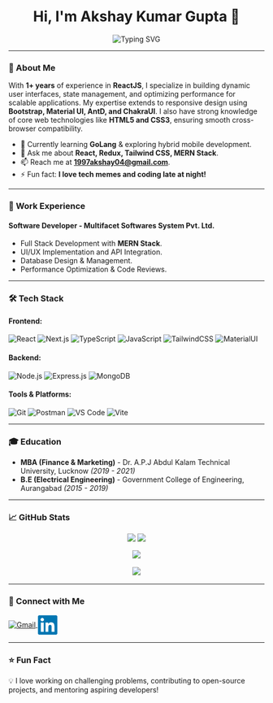 
<h1 align="center">Hi, I'm Akshay Kumar Gupta 👋</h1>
<p align="center">
  <img src="https://readme-typing-svg.herokuapp.com?font=Fira+Code&size=22&pause=1000&color=F7F7F7&center=true&vCenter=true&width=435&lines=Frontend+Developer+%7C+ReactJS+%7C+MERN+Stack" alt="Typing SVG" />
</p>

---

### 🚀 About Me
With **1+ years** of experience in **ReactJS**, I specialize in building dynamic user interfaces, state management, and optimizing performance for scalable applications. My expertise extends to responsive design using **Bootstrap, Material UI, AntD, and ChakraUI**. I also have strong knowledge of core web technologies like **HTML5 and CSS3**, ensuring smooth cross-browser compatibility.

- 🌱 Currently learning **GoLang** & exploring hybrid mobile development.
- 💬 Ask me about **React, Redux, Tailwind CSS, MERN Stack**.
- 📫 Reach me at **1997akshay04@gmail.com**.
- ⚡ Fun fact: **I love tech memes and coding late at night!**

---

### 💼 Work Experience
#### **Software Developer - Multifacet Softwares System Pvt. Ltd.**
- Full Stack Development with **MERN Stack**.
- UI/UX Implementation and API Integration.
- Database Design & Management.
- Performance Optimization & Code Reviews.

---

### 🛠️ Tech Stack
#### **Frontend:**
![React](https://img.shields.io/badge/-React-61DAFB?style=for-the-badge&logo=react&logoColor=black)
![Next.js](https://img.shields.io/badge/-Next.js-000000?style=for-the-badge&logo=nextdotjs&logoColor=white)
![TypeScript](https://img.shields.io/badge/-TypeScript-3178C6?style=for-the-badge&logo=typescript&logoColor=white)
![JavaScript](https://img.shields.io/badge/-JavaScript-F7DF1E?style=for-the-badge&logo=javascript&logoColor=black)
![TailwindCSS](https://img.shields.io/badge/-TailwindCSS-38B2AC?style=for-the-badge&logo=tailwind-css&logoColor=white)
![MaterialUI](https://img.shields.io/badge/-MaterialUI-007FFF?style=for-the-badge&logo=mui&logoColor=white)

#### **Backend:**
![Node.js](https://img.shields.io/badge/-Node.js-339933?style=for-the-badge&logo=node.js&logoColor=white)
![Express.js](https://img.shields.io/badge/-Express.js-000000?style=for-the-badge&logo=express&logoColor=white)
![MongoDB](https://img.shields.io/badge/-MongoDB-47A248?style=for-the-badge&logo=mongodb&logoColor=white)

#### **Tools & Platforms:**
![Git](https://img.shields.io/badge/-Git-F05032?style=for-the-badge&logo=git&logoColor=white)
![Postman](https://img.shields.io/badge/-Postman-FF6C37?style=for-the-badge&logo=postman&logoColor=white)
![VS Code](https://img.shields.io/badge/-VS%20Code-007ACC?style=for-the-badge&logo=visual-studio-code&logoColor=white)
![Vite](https://img.shields.io/badge/-Vite-646CFF?style=for-the-badge&logo=vite&logoColor=white)

---

### 🎓 Education
- **MBA (Finance & Marketing)** - Dr. A.P.J Abdul Kalam Technical University, Lucknow *(2019 - 2021)*
- **B.E (Electrical Engineering)** - Government College of Engineering, Aurangabad *(2015 - 2019)*

---

### 📈 GitHub Stats
<p align="center">
  <img src="https://github-readme-stats.vercel.app/api?username=akshay0497&show_icons=true&theme=tokyonight&hide_border=true" width="48%"/>
  <img src="https://github-readme-streak-stats.herokuapp.com/?user=akshay0497&theme=tokyonight&hide_border=true" width="48%"/>
</p>

<p align="center">
  <img src="https://github-readme-stats.vercel.app/api/top-langs/?username=akshay0497&layout=compact&theme=tokyonight&hide_border=true"/>
</p>

<p align="center">
  <img src="https://github-profile-summary-cards.vercel.app/api/cards/profile-details?username=akshay0497&theme=tokyonight" />
</p>

---

### 📲 Connect with Me
<p align="left">
  <a href="mailto:1997akshay04@gmail.com" target="blank">
    <img align="center" src="https://cdn.worldvectorlogo.com/logos/gmail-icon.svg" alt="Gmail" width="40" height="40"/>
  </a>
  <a href="https://linkedin.com/in/akshay-kumar-gupta-66a802193" target="blank">
    <img align="center" src="https://raw.githubusercontent.com/devicons/devicon/master/icons/linkedin/linkedin-original.svg" alt="LinkedIn" width="40" height="40"/>
  </a>
</p>

---

### ⭐ Fun Fact
💡 I love working on challenging problems, contributing to open-source projects, and mentoring aspiring developers!
